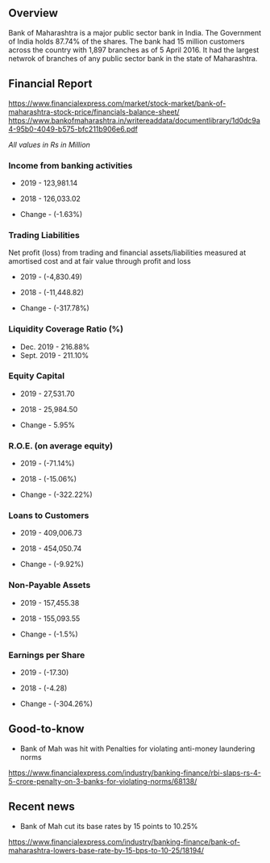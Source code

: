 ## Overview

Bank of Maharashtra is a major public sector bank in India. The Government of India holds 87.74% of the shares. The bank had 15 million customers across the country with 1,897 branches as of 5 April 2016. It had the largest netwrok of branches of any public sector bank in the state of Maharashtra.
## Financial Report

https://www.financialexpress.com/market/stock-market/bank-of-maharashtra-stock-price/financials-balance-sheet/
https://www.bankofmaharashtra.in/writereaddata/documentlibrary/1d0dc9a4-95b0-4049-b575-bfc211b906e6.pdf

*All values in Rs in Million*

### Income from banking activities 

- 2019 - 123,981.14
- 2018 - 126,033.02

- Change - (-1.63%)

### Trading Liabilities

Net profit (loss) from trading and financial assets/liabilities measured at amortised cost and at fair value through profit and loss

- 2019 - (-4,830.49)
- 2018 - (-11,448.82)

- Change - (-317.78%)

### Liquidity Coverage Ratio (%)

- Dec. 2019 - 216.88%
- Sept. 2019 - 211.10%

### Equity Capital

- 2019 - 27,531.70
- 2018 - 25,984.50

- Change - 5.95%

### R.O.E. (on average equity)

- 2019 - (-71.14%)
- 2018 - (-15.06%)

- Change - (-322.22%)

### Loans to Customers

- 2019 - 409,006.73
- 2018 - 454,050.74

- Change - (-9.92%)

### Non-Payable Assets

- 2019 - 157,455.38
- 2018 - 155,093.55

- Change - (-1.5%)

### Earnings per Share

- 2019 - (-17.30)
- 2018 - (-4.28)

- Change - (-304.26%)

## Good-to-know

- Bank of Mah was hit with Penalties for violating anti-money laundering norms

https://www.financialexpress.com/industry/banking-finance/rbi-slaps-rs-4-5-crore-penalty-on-3-banks-for-violating-norms/68138/

## Recent news

- Bank of Mah cut its base rates by 15 points to 10.25%

https://www.financialexpress.com/industry/banking-finance/bank-of-maharashtra-lowers-base-rate-by-15-bps-to-10-25/18194/

